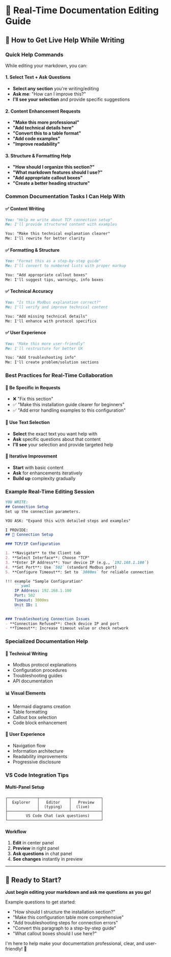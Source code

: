 # 📝 Real-Time Documentation Editing Guide

## 🎯 How to Get Live Help While Writing

### **Quick Help Commands**

While editing your markdown, you can:

#### **1. Select Text + Ask Questions**
- **Select any section** you're writing/editing
- **Ask me**: "How can I improve this?" 
- **I'll see your selection** and provide specific suggestions

#### **2. Content Enhancement Requests**
- **"Make this more professional"**
- **"Add technical details here"** 
- **"Convert this to a table format"**
- **"Add code examples"**
- **"Improve readability"**

#### **3. Structure & Formatting Help**
- **"How should I organize this section?"**
- **"What markdown features should I use?"**
- **"Add appropriate callout boxes"**
- **"Create a better heading structure"**

### **Common Documentation Tasks I Can Help With**

#### ✅ **Content Writing**
```markdown
You: "Help me write about TCP connection setup"
Me: I'll provide structured content with examples

You: "Make this technical explanation clearer"  
Me: I'll rewrite for better clarity
```

#### ✅ **Formatting & Structure**  
```markdown
You: "Format this as a step-by-step guide"
Me: I'll convert to numbered lists with proper markup

You: "Add appropriate callout boxes"
Me: I'll suggest tips, warnings, info boxes
```

#### ✅ **Technical Accuracy**
```markdown
You: "Is this Modbus explanation correct?"
Me: I'll verify and improve technical content

You: "Add missing technical details"
Me: I'll enhance with protocol specifics
```

#### ✅ **User Experience**
```markdown
You: "Make this more user-friendly"
Me: I'll restructure for better UX

You: "Add troubleshooting info"
Me: I'll create problem/solution sections
```

### **Best Practices for Real-Time Collaboration**

#### **🎯 Be Specific in Requests**
- ❌ "Fix this section"
- ✅ "Make this installation guide clearer for beginners"
- ✅ "Add error handling examples to this configuration"

#### **📍 Use Text Selection**
- **Select** the exact text you want help with
- **Ask** specific questions about that content
- **I'll see** your selection and provide targeted help

#### **🔄 Iterative Improvement**
- **Start** with basic content
- **Ask** for enhancements iteratively  
- **Build up** complexity gradually

### **Example Real-Time Editing Session**

```markdown
YOU WRITE:
## Connection Setup
Set up the connection parameters.

YOU ASK: "Expand this with detailed steps and examples"

I PROVIDE:
## 🔌 Connection Setup

### TCP/IP Configuration

1. **Navigate** to the Client tab
2. **Select Interface**: Choose "TCP" 
3. **Enter IP Address**: Your device IP (e.g., `192.168.1.100`)
4. **Set Port**: Use `502` (standard Modbus port)
5. **Configure Timeout**: Set to `3000ms` for reliable connection

!!! example "Sample Configuration"
    ```yaml
    IP Address: 192.168.1.100
    Port: 502
    Timeout: 3000ms
    Unit ID: 1
    ```

### Troubleshooting Connection Issues
- **Connection Refused**: Check device IP and port
- **Timeout**: Increase timeout value or check network
```

### **Specialized Documentation Help**

#### **🔧 Technical Writing**
- Modbus protocol explanations
- Configuration procedures  
- Troubleshooting guides
- API documentation

#### **📊 Visual Elements**
- Mermaid diagrams creation
- Table formatting
- Callout box selection
- Code block enhancement

#### **🎨 User Experience**
- Navigation flow
- Information architecture
- Readability improvements
- Progressive disclosure

### **VS Code Integration Tips**

#### **Multi-Panel Setup**
```
┌─────────────┬─────────────┬─────────────┐
│  Explorer   │   Editor    │   Preview   │
│             │  (typing)   │  (live)     │
├─────────────┴─────────────┴─────────────┤
│        VS Code Chat (ask questions)     │
└─────────────────────────────────────────┘
```

#### **Workflow**
1. **Edit** in center panel
2. **Preview** in right panel  
3. **Ask questions** in chat panel
4. **See changes** instantly in preview

---

## 🎯 Ready to Start?

**Just begin editing your markdown and ask me questions as you go!**

Example questions to get started:
- "How should I structure the installation section?"
- "Make this configuration table more comprehensive"  
- "Add troubleshooting steps for connection errors"
- "Convert this paragraph to a step-by-step guide"
- "What callout boxes should I use here?"

I'm here to help make your documentation professional, clear, and user-friendly! 🚀
```